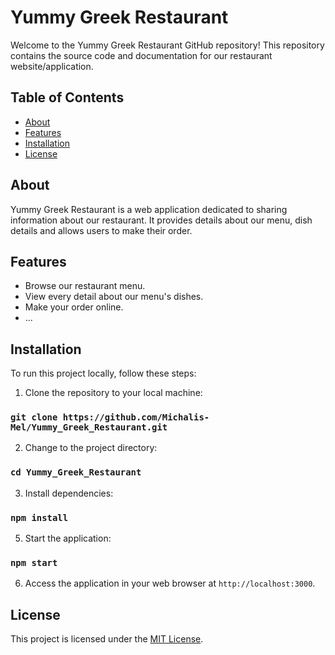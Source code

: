 # Yummy Greek Restaurant

Welcome to the Yummy Greek Restaurant GitHub repository! This repository contains the source code and documentation for our restaurant website/application.

## Table of Contents

- [About](#about)
- [Features](#features)
- [Installation](#installation)
- [License](#license)

## About

Yummy Greek Restaurant is a web application dedicated to sharing information about our restaurant. It provides details about our menu, dish details and allows users to make their order.

## Features

- Browse our restaurant menu.
- View every detail about our menu's dishes.
- Make your order online.
- ...

## Installation

To run this project locally, follow these steps:

1. Clone the repository to your local machine:

### `git clone https://github.com/Michalis-Mel/Yummy_Greek_Restaurant.git`

2. Change to the project directory:

### `cd Yummy_Greek_Restaurant`

3. Install dependencies:

### `npm install`

5. Start the application:

### `npm start`

6. Access the application in your web browser at `http://localhost:3000`.

## License

This project is licensed under the [MIT License](LICENSE).
